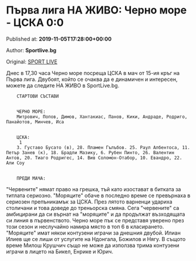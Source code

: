 
# Първа лига НА ЖИВО: Черно море - ЦСКА 0:0

Published at: **2019-11-05T17:28:00+00:00**

Author: **Sportlive.bg**

Original: [SPORT LIVE](https://www.sportlive.bg/bgfootball/bgfootballother/pyrva-liga-na-zhivo-cherno-more---cska-00-1403161.html)

Днес в 17,30 часа Черно море посреща ЦСКА в мач от 15-ия кръг на Първа лига. Двубоят, който се очаква да е динамичен и интересен, можете да следите НА ЖИВО в SportLive.bg.

        СТАРТОВИ СЪСТАВИ
      

        ЧЕРНО МОРЕ: 
        Митрович, Попов, Димов, Хантакиас, Панов, Кики, Андраде, Родриго, Панайотов, Минчев, Иса
      

        ЦСКА:
         1
        3. Густаво Бусато (в), 28. Пламен Гълъбов. 25. Раул Албентоса, 11. Петър Занев (к), 18. Брадли Мазику, 6. Рубен Пинто, 26. Валентин Антов, 20. Тиаго Родригес, 14. Вив Соломон-Отабор, 10. Евандро, 22. Али Соу
      

        ПРЕДИ МАЧА:
      
"Червените" нямат право на грешка, тъй като изостават в битката за титлата сериозно. "Моряците" обаче в последно време се превърнаха в сериозен препъникамък за ЦСКА. През лятото варненци удариха столичани и това доведе до треньорска смяна. Сега "червените" са амбицирани да си върнат на "моряците" и да продължат възходящата си линия в първенството. Черно море пък се представя уверено през този сезон и неслучайно намира място в топ 6 в класирането.
"Моряците" имат някои контузени играчи за днешния двубой. Илиан Илиев ще се лиши от услугите на Ндонгала, Божилов и Нягу. В същото време Милош Крушчич също не може да използва трима контузени играчи в лицето на Бикел, Енрике и Юрич.
